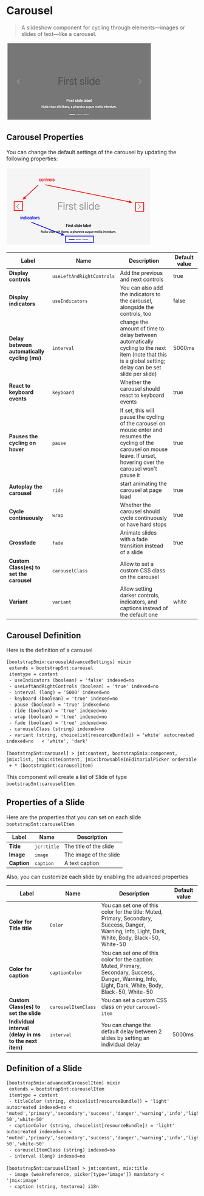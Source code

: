 # Carousel

> A slideshow component for cycling through elements—images or slides of text—like a carousel.

![alt_text](../images/carousel.png "Carousel" )

## Carousel Properties

You can change the default settings of the carousel by updating the following properties:

![alt_text](../images/carousel_controls.png "Carousel" )

| Label | Name | Description | Default value |
| --- | --- | --- | --- |
| **Display controls** | `useLeftAndRightControls` | Add the previous and next controls | true |
| **Display indicators** | `useIndicators` | You can also add the indicators to the carousel, alongside the controls, too | false |
| **Delay between automatically cycling (ms)** | `interval`| change the amount of time to delay between automatically cycling to the next item (note that this is a global setting; delay can be set slide per slide)   | 5000ms |
| **React to keyboard events** | `keyboard`|  Whether the carousel should react to keyboard events  | true |
| **Pauses the cycling on hover** | `pause`|  If set, this will pause the cycling of the carousel on mouse enter and resumes the cycling of the carousel on mouse leave. If unset, hovering over the carousel won't pause it | true |
| **Autoplay the carousel** | `ride`|  start animating the carousel at page load | true |
| **Cycle continuously** | `wrap`|  Whether the carousel should cycle continuously or have hard stops | true |
| **Crossfade** | `fade` | Animate slides with a fade transition instead of a slide | true |
| **Custom Class(es) to set the carousel** | `carouselClass` | Allow to set a custom CSS class on the carousel |  |
| **Variant** | `variant` | Allow setting darker controls, indicators, and captions instead of the default one | white |

## Carousel Definition

Here is the definition of a carousel

```cnd
[bootstrap5mix:carouselAdvancedSettings] mixin
 extends = bootstrap5nt:carousel
 itemtype = content
 - useIndicators (boolean) = 'false' indexed=no
 - useLeftAndRightControls (boolean) = 'true' indexed=no
 - interval (long) = '5000' indexed=no
 - keyboard (boolean) = 'true' indexed=no
 - pause (boolean) = 'true' indexed=no
 - ride (boolean) = 'true' indexed=no
 - wrap (boolean) = 'true' indexed=no
 - fade (boolean) = 'true' indexed=no
 - carouselClass (string) indexed=no
 - variant (string, choicelist[resourceBundle]) = 'white' autocreated indexed=no   < 'white', 'dark'

[bootstrap5nt:carousel] > jnt:content, bootstrap5mix:component, jmix:list, jmix:siteContent, jmix:browsableInEditorialPicker orderable
 + * (bootstrap5nt:carouselItem)
```
This component will create a list of Slide of type `bootstrap5nt:carouselItem`.

## Properties of a Slide
Here are the properties that you can set on each slide `bootstrap5nt:carouselItem`

| Label | Name | Description |
| --- | --- | --- |
| **Title** |`jcr:title`| The title of the slide|
| **Image** |`image`| The image of the slide|
| **Caption** |`caption`| A text caption|

Also, you can customize each slide by enabling the advanced properties

| Label | Name | Description | Default value |
| --- | --- | --- | --- |
| **Color for Title title** | `Color` | You can set one of this color for the title: Muted, Primary, Secondary, Success, Danger, Warning, Info, Light, Dark, White, Body, Black-50, White-50||
| **Color for caption** | `captionColor` | You can set one of this color for the caption: Muted, Primary, Secondary, Success, Danger, Warning, Info, Light, Dark, White, Body, Black-50, White-50||
| **Custom Class(es) to set the slide** | `carouselItemClass` | You can set a custom CSS class on your `carousel-item` || 
| **Individual interval (delay in ms to the next item)** | `interval` | You can change the default delay between 2 slides by setting an individual delay | 5000ms | 

## Definition of a Slide

```cnd
[bootstrap5mix:advancedCarouselItem] mixin
 extends = bootstrap5nt:carouselItem
 itemtype = content
 - titleColor (string, choicelist[resourceBundle]) = 'light' autocreated indexed=no < 'muted','primary','secondary','success','danger','warning','info','light','dark','white','body','black-50','white-50'
 - captionColor (string, choicelist[resourceBundle]) = 'light' autocreated indexed=no < 'muted','primary','secondary','success','danger','warning','info','light','dark','white','body','black-50','white-50'
 - carouselItemClass (string) indexed=no
 - interval (long) indexed=no

[bootstrap5nt:carouselItem] > jnt:content, mix:title
 - image (weakreference, picker[type='image']) mandatory < 'jmix:image'
 - caption (string, textarea) i18n
```
